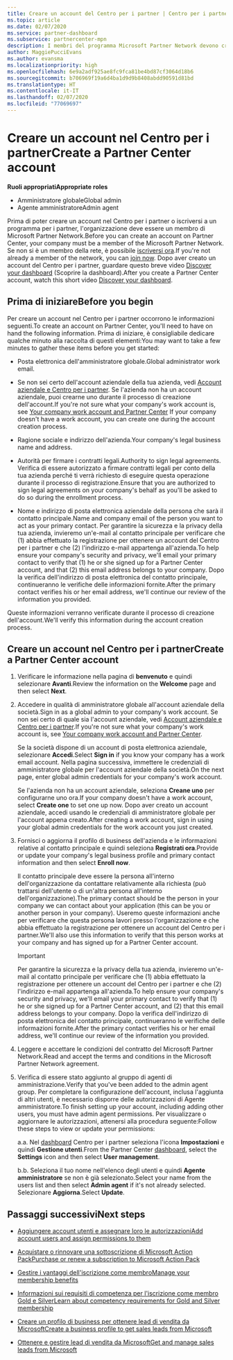 ```yaml
---
title: Creare un account del Centro per i partner | Centro per i partner
ms.topic: article
ms.date: 02/07/2020
ms.service: partner-dashboard
ms.subservice: partnercenter-mpn
description: I membri del programma Microsoft Partner Network devono creare gli account del Centro per i partner per gestire i vantaggi e le competenze di rete e creare un profilo aziendale.
author: MaggiePucciEvans
ms.author: evansma
ms.localizationpriority: high
ms.openlocfilehash: 6e9a2adf925ae8fc9fca81be4bd87cf3064d18b6
ms.sourcegitcommit: b706969f19a6d4ba1d9d9b8408abdd90591d81bd
ms.translationtype: HT
ms.contentlocale: it-IT
ms.lasthandoff: 02/07/2020
ms.locfileid: "77069697"
---
```

# <a name="create-a-partner-center-account"></a><span data-ttu-id="ba423-103">Creare un account nel Centro per i partner</span><span class="sxs-lookup"><span data-stu-id="ba423-103">Create a Partner Center account</span></span>

<span data-ttu-id="ba423-104">**Ruoli appropriati**</span><span class="sxs-lookup"><span data-stu-id="ba423-104">**Appropriate roles**</span></span>

- <span data-ttu-id="ba423-105">Amministratore globale</span><span class="sxs-lookup"><span data-stu-id="ba423-105">Global admin</span></span>
- <span data-ttu-id="ba423-106">Agente amministratore</span><span class="sxs-lookup"><span data-stu-id="ba423-106">Admin agent</span></span>

<span data-ttu-id="ba423-107">Prima di poter creare un account nel Centro per i partner o iscriversi a un programma per i partner, l'organizzazione deve essere un membro di Microsoft Partner Network.</span><span class="sxs-lookup"><span data-stu-id="ba423-107">Before you can create an account on Partner Center, your company must be a member of the Microsoft Partner Network.</span></span> <span data-ttu-id="ba423-108">Se non si è un membro della rete, è possibile [iscriversi ora](https://partner.microsoft.com/commercial#).</span><span class="sxs-lookup"><span data-stu-id="ba423-108">If you're not already a member of the network, you can [join now](https://partner.microsoft.com/commercial#).</span></span> <span data-ttu-id="ba423-109">Dopo aver creato un account del Centro per i partner, guardare questo breve video [Discover your dashboard](https://vimeo.com/290338211) (Scoprire la dashboard).</span><span class="sxs-lookup"><span data-stu-id="ba423-109">After you create a Partner Center account, watch this short video [Discover your dashboard](https://vimeo.com/290338211).</span></span>

## <a name="before-you-begin"></a><span data-ttu-id="ba423-110">Prima di iniziare</span><span class="sxs-lookup"><span data-stu-id="ba423-110">Before you begin</span></span>

<span data-ttu-id="ba423-111">Per creare un account nel Centro per i partner occorrono le informazioni seguenti.</span><span class="sxs-lookup"><span data-stu-id="ba423-111">To create an account on Partner Center, you'll need to have on hand the following information.</span></span> <span data-ttu-id="ba423-112">Prima di iniziare, è consigliabile dedicare qualche minuto alla raccolta di questi elementi:</span><span class="sxs-lookup"><span data-stu-id="ba423-112">You may want to take a few minutes to gather these items before you get started:</span></span>

-   <span data-ttu-id="ba423-113">Posta elettronica dell'amministratore globale.</span><span class="sxs-lookup"><span data-stu-id="ba423-113">Global administrator work email.</span></span>

-   <span data-ttu-id="ba423-114">Se non sei certo dell'account aziendale della tua azienda, vedi [Account aziendale e Centro per i partner](azure-active-directory-tenants-and-partner-center.md). Se l'azienda non ha un account aziendale, puoi crearne uno durante il processo di creazione dell'account.</span><span class="sxs-lookup"><span data-stu-id="ba423-114">If you're not sure what your company's work account is, see [Your company work account and Partner Center](azure-active-directory-tenants-and-partner-center.md) If your company doesn't have a work account, you can create one during the account creation process.</span></span> 

-   <span data-ttu-id="ba423-115">Ragione sociale e indirizzo dell'azienda.</span><span class="sxs-lookup"><span data-stu-id="ba423-115">Your company's legal business name and address.</span></span>  

-   <span data-ttu-id="ba423-116">Autorità per firmare i contratti legali.</span><span class="sxs-lookup"><span data-stu-id="ba423-116">Authority to sign legal agreements.</span></span> <span data-ttu-id="ba423-117">Verifica di essere autorizzato a firmare contratti legali per conto della tua azienda perché ti verrà richiesto di eseguire questa operazione durante il processo di registrazione.</span><span class="sxs-lookup"><span data-stu-id="ba423-117">Ensure that you are authorized to sign legal agreements on your company's behalf as you'll be asked to do so during the enrollment process.</span></span>

-   <span data-ttu-id="ba423-118">Nome e indirizzo di posta elettronica aziendale della persona che sarà il contatto principale.</span><span class="sxs-lookup"><span data-stu-id="ba423-118">Name and company email of the person you want to act as your primary contact.</span></span> <span data-ttu-id="ba423-119">Per garantire la sicurezza e la privacy della tua azienda, invieremo un'e-mail al contatto principale per verificare che (1) abbia effettuato la registrazione per ottenere un account del Centro per i partner e che (2) l'indirizzo e-mail appartenga all'azienda.</span><span class="sxs-lookup"><span data-stu-id="ba423-119">To help ensure your company's security and privacy, we'll email your primary contact to verify that (1) he or she signed up for a Partner Center account, and that (2) this email address belongs to your company.</span></span> <span data-ttu-id="ba423-120">Dopo la verifica dell'indirizzo di posta elettronica del contatto principale, continueranno le verifiche delle informazioni fornite.</span><span class="sxs-lookup"><span data-stu-id="ba423-120">After the primary contact verifies his or her email address, we'll continue our review of the information you provided.</span></span>

<span data-ttu-id="ba423-121">Queste informazioni verranno verificate durante il processo di creazione dell'account.</span><span class="sxs-lookup"><span data-stu-id="ba423-121">We'll verify this information during the account creation process.</span></span> 
 
## <a name="create-a-partner-center-account"></a><span data-ttu-id="ba423-122">Creare un account nel Centro per i partner</span><span class="sxs-lookup"><span data-stu-id="ba423-122">Create a Partner Center account</span></span>

1.  <span data-ttu-id="ba423-123">Verificare le informazione nella pagina di **benvenuto** e quindi selezionare **Avanti**.</span><span class="sxs-lookup"><span data-stu-id="ba423-123">Review the information on the **Welcome** page and then select **Next**.</span></span>

2.  <span data-ttu-id="ba423-124">Accedere in qualità di amministratore globale all'account aziendale della società.</span><span class="sxs-lookup"><span data-stu-id="ba423-124">Sign in as a global admin to your company's work account.</span></span> <span data-ttu-id="ba423-125">Se non sei certo di quale sia l'account aziendale, vedi [Account aziendale e Centro per i partner](azure-active-directory-tenants-and-partner-center.md).</span><span class="sxs-lookup"><span data-stu-id="ba423-125">If you're not sure what your company's work account   is, see [Your company work account and Partner Center](azure-active-directory-tenants-and-partner-center.md).</span></span>

    <span data-ttu-id="ba423-126">Se la società dispone di un account di posta elettronica aziendale, selezionare **Accedi**.</span><span class="sxs-lookup"><span data-stu-id="ba423-126">Select **Sign in** if you know your company has a work email account.</span></span> <span data-ttu-id="ba423-127">Nella pagina successiva, immettere le credenziali di amministratore globale per l'account aziendale della società.</span><span class="sxs-lookup"><span data-stu-id="ba423-127">On the next page, enter global admin credentials for your company's work account.</span></span> 

    <span data-ttu-id="ba423-128">Se l'azienda non ha un account aziendale, seleziona **Creane uno** per configurarne uno ora.</span><span class="sxs-lookup"><span data-stu-id="ba423-128">If your company doesn't have a work account, select **Create one** to set one up now.</span></span> <span data-ttu-id="ba423-129">Dopo aver creato un account aziendale, accedi usando le credenziali di amministratore globale per l'account appena creato.</span><span class="sxs-lookup"><span data-stu-id="ba423-129">After creating a work account, sign in using your global admin credentials for the work account you just created.</span></span>

3.  <span data-ttu-id="ba423-130">Fornisci o aggiorna il profilo di business dell'azienda e le informazioni relative al contatto principale e quindi seleziona **Registrati ora**.</span><span class="sxs-lookup"><span data-stu-id="ba423-130">Provide or update your company's legal business profile and primary contact information and then select **Enroll now**.</span></span> 

    <span data-ttu-id="ba423-131">Il contatto principale deve essere la persona all'interno dell'organizzazione da contattare relativamente alla richiesta (può trattarsi dell'utente o di un'altra persona all'interno dell'organizzazione).</span><span class="sxs-lookup"><span data-stu-id="ba423-131">The primary contact should be the person in your company we can contact about your application (this can be you or another person in your company).</span></span> <span data-ttu-id="ba423-132">Useremo queste informazioni anche per verificare che questa persona lavori presso l'organizzazione e che abbia effettuato la registrazione per ottenere un account del Centro per i partner.</span><span class="sxs-lookup"><span data-stu-id="ba423-132">We'll also use this information to verify that this person works at your company and has signed up for a Partner Center account.</span></span>

    > [!IMPORTANT]  
    > <span data-ttu-id="ba423-133">Per garantire la sicurezza e la privacy della tua azienda, invieremo un'e-mail al contatto principale per verificare che (1) abbia effettuato la registrazione per ottenere un account del Centro per i partner e che (2) l'indirizzo e-mail appartenga all'azienda.</span><span class="sxs-lookup"><span data-stu-id="ba423-133">To help ensure your company's security and privacy, we'll email your primary contact to verify that (1) he or she signed up for a Partner Center account, and (2) that this email address belongs to your company.</span></span> <span data-ttu-id="ba423-134">Dopo la verifica dell'indirizzo di posta elettronica del contatto principale, continueranno le verifiche delle informazioni fornite.</span><span class="sxs-lookup"><span data-stu-id="ba423-134">After the primary contact verifies his or her email address, we'll continue our review of the information you provided.</span></span>

4.  <span data-ttu-id="ba423-135">Leggere e accettare le condizioni del contratto del Microsoft Partner Network.</span><span class="sxs-lookup"><span data-stu-id="ba423-135">Read and accept the terms and conditions in the Microsoft Partner Network agreement.</span></span> 

5.  <span data-ttu-id="ba423-136">Verifica di essere stato aggiunto al gruppo di agenti di amministrazione.</span><span class="sxs-lookup"><span data-stu-id="ba423-136">Verify that you've been added to the admin agent group.</span></span> <span data-ttu-id="ba423-137">Per completare la configurazione dell'account, inclusa l'aggiunta di altri utenti, è necessario disporre delle autorizzazioni di Agente amministratore.</span><span class="sxs-lookup"><span data-stu-id="ba423-137">To finish setting up your account, including adding other users, you must have admin agent permissions.</span></span> <span data-ttu-id="ba423-138">Per visualizzare o aggiornare le autorizzazioni, attenersi alla procedura seguente:</span><span class="sxs-lookup"><span data-stu-id="ba423-138">Follow these steps to view or update your permissions:</span></span>

    <span data-ttu-id="ba423-139">a.</span><span class="sxs-lookup"><span data-stu-id="ba423-139">a.</span></span> <span data-ttu-id="ba423-140">Nel [dashboard](https://partner.microsoft.com/dashboard/home**) Centro per i partner seleziona l'icona **Impostazioni** e quindi **Gestione utenti**.</span><span class="sxs-lookup"><span data-stu-id="ba423-140">From the Partner Center [dashboard](https://partner.microsoft.com/dashboard/home**), select the **Settings** icon and then select **User management**.</span></span>  

    <span data-ttu-id="ba423-141">b.</span><span class="sxs-lookup"><span data-stu-id="ba423-141">b.</span></span> <span data-ttu-id="ba423-142">Seleziona il tuo nome nell'elenco degli utenti e quindi **Agente amministratore** se non è già selezionato.</span><span class="sxs-lookup"><span data-stu-id="ba423-142">Select your name from the users list and then select **Admin agent** if it's not already selected.</span></span> <span data-ttu-id="ba423-143">Selezionare **Aggiorna**.</span><span class="sxs-lookup"><span data-stu-id="ba423-143">Select **Update**.</span></span>  

## <a name="next-steps"></a><span data-ttu-id="ba423-144">Passaggi successivi</span><span class="sxs-lookup"><span data-stu-id="ba423-144">Next steps</span></span>

-   [<span data-ttu-id="ba423-145">Aggiungere account utenti e assegnare loro le autorizzazioni</span><span class="sxs-lookup"><span data-stu-id="ba423-145">Add account users and assign permissions to them</span></span>](create-user-accounts-and-set-permissions.md)

-   [<span data-ttu-id="ba423-146">Acquistare o rinnovare una sottoscrizione di Microsoft Action Pack</span><span class="sxs-lookup"><span data-stu-id="ba423-146">Purchase or renew a subscription to Microsoft Action Pack</span></span>](mpn-get-action-pack.md)

-   [<span data-ttu-id="ba423-147">Gestire i vantaggi dell'iscrizione come membro</span><span class="sxs-lookup"><span data-stu-id="ba423-147">Manage your membership benefits</span></span>](manage-your-partner-network-benefits.md)

-   [<span data-ttu-id="ba423-148">Informazioni sui requisiti di competenza per l'iscrizione come membro Gold e Silver</span><span class="sxs-lookup"><span data-stu-id="ba423-148">Learn about competency requirements for Gold and Silver membership</span></span>](https://partner.microsoft.com/membership/competencies)

-   [<span data-ttu-id="ba423-149">Creare un profilo di business per ottenere lead di vendita da Microsoft</span><span class="sxs-lookup"><span data-stu-id="ba423-149">Create a business profile to get sales leads from Microsoft</span></span>](create-a-marketing-profile.md)

-   [<span data-ttu-id="ba423-150">Ottenere e gestire lead di vendita da Microsoft</span><span class="sxs-lookup"><span data-stu-id="ba423-150">Get and manage sales leads from Microsoft</span></span>](responding-to-referrals.md)